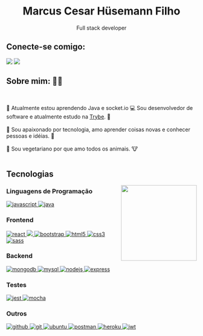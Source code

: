 <h1 align="center">Marcus Cesar Hüsemann Filho</h1>
<p align="center"> Full stack developer </p>
<section display="flex">

<h2>Conecte-se comigo: </h2>
<p>
  <a href="mailto:mchusemann@gmail.com"><img src="https://img.shields.io/badge/e‑mail-D14836.svg?style=for-the-badge&logo=GMail&logoColor=white"></a>
  <a href="https://linkedin.com/in/marcus-husemann"><img src="https://img.shields.io/badge/linkedin-0077B5.svg?style=for-the-badge&logo=linkedin&logoColor=white"></a>
</p>
</section>
<h2> Sobre mim: 👨‍🦲 </h2>
<br />
<p> 
 📖 Atualmente estou aprendendo Java e socket.io
 💻 Sou desenvolvedor de software e atualmente estudo na 
 <a href="https://www.betrybe.com">Trybe</a>. 📖 <br /><br />
 💚 Sou apaixonado por tecnologia, amo aprender coisas novas e conhecer pessoas e idéias. 🎈 <br /><br />
 🌱 Sou vegetariano por que amo todos os animais. 🐮 <br /><br />
</p>
  
<h2>Tecnologias</h2>

<img align="right" src="https://media1.giphy.com/media/dxn6fRlTIShoeBr69N/giphy.gif?cid=ecf05e470jdmso0lvx55cec4lyq0cl3qjr8utbo0xhxamohq&rid=giphy.gif" width="200" height="200">

<h3 align="left">Linguagens de Programação</h3>
<p align="left"> 
  <a href="https://developer.mozilla.org/en-US/docs/Web/JavaScript" target="_blank"> 
    <img src="https://img.shields.io/badge/javascript-%23323330.svg?style=for-the-badge&logo=javascript&logoColor=%23F7DF1E" alt="javascript" /> 
  </a>
    <a href="https://www.java.com" target="_blank"> 
    <img src="https://img.shields.io/badge/java-%23ED8B00.svg?style=for-the-badge&logo=java&logoColor=white" alt="java" /> 
  </a>
</p>

<h3>Frontend</h3>
<p align="left">
  <a href="https://reactjs.org/" target="_blank"> 
    <img src="https://img.shields.io/badge/react-%2320232a.svg?style=for-the-badge&logo=react&logoColor=%2361DAFB" alt="react" /> 
  </a>
  <a href="https://redux.js.org" target="_blank"> 
    <img src="https://img.shields.io/badge/redux-%23593d88.svg?style=for-the-badge&logo=redux&logoColor=white" /> 
  </a>
  <a href="https://getbootstrap.com" target="_blank"> 
     <img src="https://img.shields.io/badge/bootstrap-%23563D7C.svg?style=for-the-badge&logo=bootstrap&logoColor=white" alt="bootstrap" />     
  </a>
   <a href="https://www.w3.org/html/" target="_blank"> 
     <img src="https://img.shields.io/badge/html5-%23E34F26.svg?style=for-the-badge&logo=html5&logoColor=white" alt="html5" /> 
  </a>
  <a href="https://www.w3schools.com/css/" target="_blank"> 
     <img src="https://img.shields.io/badge/css3-%231572B6.svg?style=for-the-badge&logo=css3&logoColor=white" alt="css3" /> 
  </a>
  <a href="https://sass-lang.com" target="_blank"> 
    <img src="https://img.shields.io/badge/SASS-hotpink.svg?style=for-the-badge&logo=SASS&logoColor=white" alt="sass" /> 
  </a>
</p>

<h3 align="left">Backend</h3>
<p align="left">
  <a href="https://www.mongodb.com/" target="_blank"> 
    <img src="https://img.shields.io/badge/MongoDB-%234ea94b.svg?style=for-the-badge&logo=mongodb&logoColor=white" alt="mongodb" /> 
  </a>
  <a href="https://www.mysql.com/" target="_blank"> 
    <img src="https://img.shields.io/badge/mysql-%2300f.svg?style=for-the-badge&logo=mysql&logoColor=white" alt="mysql" /> 
  </a>
  <a href="https://nodejs.org" target="_blank"> 
    <img src="https://img.shields.io/badge/node.js-6DA55F?style=for-the-badge&logo=node.js&logoColor=white" alt="nodejs" /> 
  </a>
  <a href="https://expressjs.com" target="_blank"> 
    <img src="https://img.shields.io/badge/express.js-%23404d59.svg?style=for-the-badge&logo=express&logoColor=%2361DAFB" alt="express" /> 
  </a> 
</p>

<h3 align="left">Testes</h3>
<p align="left"> 
  <a href="https://jestjs.io" target="_blank"> 
    <img src="https://img.shields.io/badge/-jest-%23C21325?style=for-the-badge&logo=jest&logoColor=white" alt="jest" /> 
  </a>
  <a href="https://mochajs.org" target="_blank"> 
    <img src="https://img.shields.io/badge/-mocha-%238D6748?style=for-the-badge&logo=mocha&logoColor=white" alt="mocha" /> 
  </a>
</p> 

<h3 align="left">Outros</h3>
<p align="left">
  <a href="https://github.com/" target="_blank"> 
     <img src="https://img.shields.io/badge/github-%23121011.svg?style=for-the-badge&logo=github&logoColor=white" alt="github" /> 
  </a> 
   <a href="https://git-scm.com/" target="_blank"> 
     <img src="https://img.shields.io/badge/git-%23F05033.svg?style=for-the-badge&logo=git&logoColor=white" alt="git" /> 
  </a> 
  <a href="https://ubuntu.com/" target="_blank"> 
    <img src="https://img.shields.io/badge/Ubuntu-E95420?style=for-the-badge&logo=ubuntu&logoColor=white" alt="ubuntu" /> 
  </a>
  <a href="https://postman.com" target="_blank"> 
    <img src="https://img.shields.io/badge/Postman-FF6C37?style=for-the-badge&logo=postman&logoColor=white" alt="postman" /> 
  </a>
  <a href="https://heroku.com" target="_blank"> 
    <img src="https://img.shields.io/badge/heroku-%23430098.svg?style=for-the-badge&logo=heroku&logoColor=white" alt="heroku" /> 
  </a>
 
   <a href="https://jwt.io" target="_blank"> 
    <img src="https://img.shields.io/badge/JWT-black?style=for-the-badge&logo=JSON%20web%20tokens" alt="jwt" /> 
  </a>
</p> 

